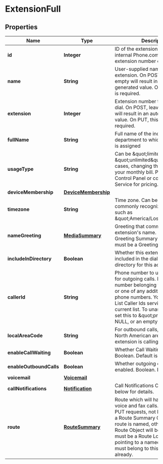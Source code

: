 
# ExtensionFull

## Properties
Name | Type | Description | Notes
------------ | ------------- | ------------- | -------------
**id** | **Integer** | ID of the extension. This is the internal Phone.com ID, not the extension number callers may dial. | 
**name** | **String** | User-supplied name for the extension. On POST, leaving this empty will result in an auto-generated value. On PUT, this field is required. | 
**extension** | **Integer** | Extension number that callers may dial. On POST, leaving this empty will result in an auto-generated value. On PUT, this field is required. | 
**fullName** | **String** | Full name of the individual or department to which this extension is assigned | 
**usageType** | **String** | Can be \&quot;limited\&quot; or \&quot;unlimited\&quot;. In most cases, changing this will affect your monthly bill. Please see our Control Panel or contact Customer Service for pricing. | 
**deviceMembership** | [**DeviceMembership**](DeviceMembership.md) |  |  [optional]
**timezone** | **String** | Time zone. Can be in any commonly recognized format, such as \&quot;America/Los_Angeles\&quot;. | 
**nameGreeting** | [**MediaSummary**](MediaSummary.md) | Greeting that communicates the extension&#39;s name. Output is a Greeting Summary Object. Input must be a Greeting Lookup Object. | 
**includeInDirectory** | **Boolean** | Whether this extension should be included in the dial-by-name directory for this account. Boolean. | 
**callerId** | **String** | Phone number to use as Caller ID for outgoing calls. Must be a phone number belonging to this account, or one of any additional authorized phone numbers. You can use our List Caller Ids service to see a current list. To unassign, you may set this to \&quot;private\&quot;, NULL, or an empty string. | 
**localAreaCode** | **String** | For outbound calls, this is the North American area code that this extension is calling from. | 
**enableCallWaiting** | **Boolean** | Whether Call Waiting is enabled. Boolean. Default is TRUE. | 
**enableOutboundCalls** | **Boolean** | Whether outgoing calls are enabled. Boolean. Default is TRUE. | 
**voicemail** | [**Voicemail**](Voicemail.md) |  | 
**callNotifications** | [**Notification**](Notification.md) | Call Notifications Object. See below for details. | 
**route** | [**RouteSummary**](RouteSummary.md) | Route which will handle incoming voice and fax calls. Only valid on PUT requests, not POST. Output is a Route Summary Object if the route is named, otherwise the Full Route Object will be shown. Input must be a Route Lookup Object pointing to a named route. Route must belong to this extension already. |  [optional]



